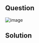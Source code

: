 ## Question

![image](https://github.com/user-attachments/assets/283e6fdd-797e-46d8-ac53-d8a5ee733362)

## Solution
